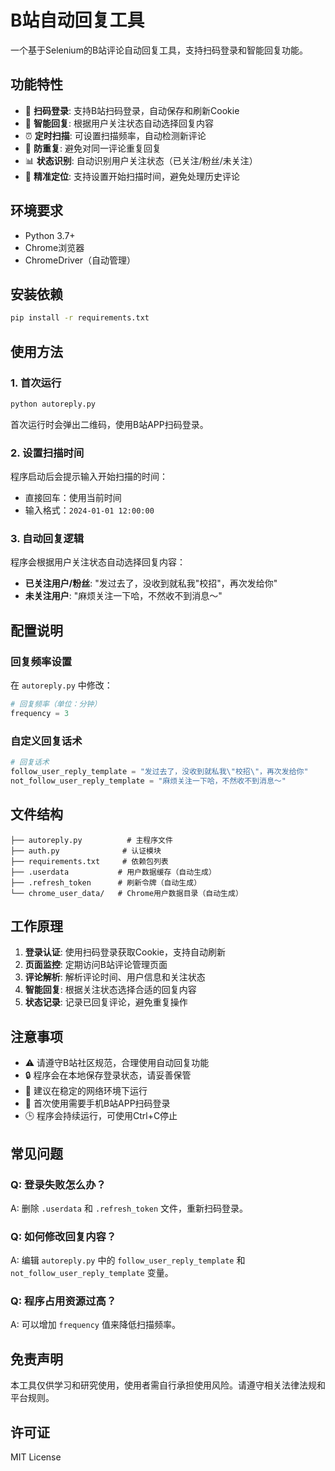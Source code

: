 # B站自动回复工具

一个基于Selenium的B站评论自动回复工具，支持扫码登录和智能回复功能。

## 功能特性

- 🔐 **扫码登录**: 支持B站扫码登录，自动保存和刷新Cookie
- 🤖 **智能回复**: 根据用户关注状态自动选择回复内容
- ⏰ **定时扫描**: 可设置扫描频率，自动检测新评论
- 🚫 **防重复**: 避免对同一评论重复回复
- 📊 **状态识别**: 自动识别用户关注状态（已关注/粉丝/未关注）
- 🎯 **精准定位**: 支持设置开始扫描时间，避免处理历史评论

## 环境要求

- Python 3.7+
- Chrome浏览器
- ChromeDriver（自动管理）

## 安装依赖

```bash
pip install -r requirements.txt
```

## 使用方法

### 1. 首次运行

```bash
python autoreply.py
```

首次运行时会弹出二维码，使用B站APP扫码登录。

### 2. 设置扫描时间

程序启动后会提示输入开始扫描的时间：
- 直接回车：使用当前时间
- 输入格式：`2024-01-01 12:00:00`

### 3. 自动回复逻辑

程序会根据用户关注状态自动选择回复内容：

- **已关注用户/粉丝**: "发过去了，没收到就私我\"校招\"，再次发给你"
- **未关注用户**: "麻烦关注一下哈，不然收不到消息～"

## 配置说明

### 回复频率设置

在 `autoreply.py` 中修改：

```python
# 回复频率（单位：分钟）
frequency = 3
```

### 自定义回复话术

```python
# 回复话术
follow_user_reply_template = "发过去了，没收到就私我\"校招\"，再次发给你"
not_follow_user_reply_template = "麻烦关注一下哈，不然收不到消息～"
```

## 文件结构

```
├── autoreply.py          # 主程序文件
├── auth.py              # 认证模块
├── requirements.txt     # 依赖包列表
├── .userdata           # 用户数据缓存（自动生成）
├── .refresh_token      # 刷新令牌（自动生成）
└── chrome_user_data/   # Chrome用户数据目录（自动生成）
```

## 工作原理

1. **登录认证**: 使用扫码登录获取Cookie，支持自动刷新
2. **页面监控**: 定期访问B站评论管理页面
3. **评论解析**: 解析评论时间、用户信息和关注状态
4. **智能回复**: 根据关注状态选择合适的回复内容
5. **状态记录**: 记录已回复评论，避免重复操作

## 注意事项

- ⚠️ 请遵守B站社区规范，合理使用自动回复功能
- 🔒 程序会在本地保存登录状态，请妥善保管
- 🚀 建议在稳定的网络环境下运行
- 📱 首次使用需要手机B站APP扫码登录
- 🕒 程序会持续运行，可使用Ctrl+C停止

## 常见问题

### Q: 登录失败怎么办？
A: 删除 `.userdata` 和 `.refresh_token` 文件，重新扫码登录。

### Q: 如何修改回复内容？
A: 编辑 `autoreply.py` 中的 `follow_user_reply_template` 和 `not_follow_user_reply_template` 变量。

### Q: 程序占用资源过高？
A: 可以增加 `frequency` 值来降低扫描频率。

## 免责声明

本工具仅供学习和研究使用，使用者需自行承担使用风险。请遵守相关法律法规和平台规则。

## 许可证

MIT License
